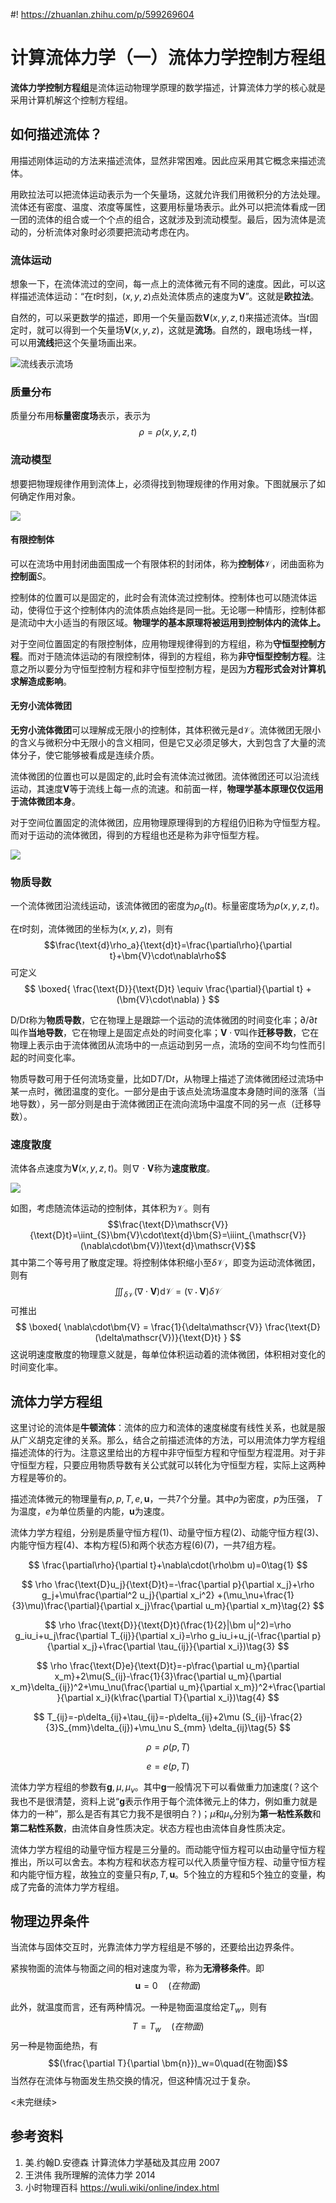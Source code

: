 #! https://zhuanlan.zhihu.com/p/599269604
# 计算流体力学（一）流体力学控制方程组

**流体力学控制方程组**是流体运动物理学原理的数学描述，计算流体力学的核心就是采用计算机解这个控制方程组。

## 如何描述流体？

用描述刚体运动的方法来描述流体，显然非常困难。因此应采用其它概念来描述流体。

用欧拉法可以把流体运动表示为一个矢量场，这就允许我们用微积分的方法处理。流体还有密度、温度、浓度等属性，这要用标量场表示。此外可以把流体看成一团一团的流体的组合或一个个点的组合，这就涉及到流动模型。最后，因为流体是流动的，分析流体对象时必须要把流动考虑在内。

### 流体运动
想象一下，在流体流过的空间，每一点上的流体微元有不同的速度。因此，可以这样描述流体运动：“在$t$时刻，$(x,y,z)$点处流体质点的速度为$\bm{V}$”。这就是**欧拉法**。

自然的，可以采更数学的描述，即用一个矢量函数$\bm{V}(x,y,z,t)$来描述流体。当$t$固定时，就可以得到一个矢量场$\bm{V}(x,y,z)$，这就是**流场**。自然的，跟电场线一样，可以用**流线**把这个矢量场画出来。

![流线表示流场](PasteImage/2023-01-15-15-24-09.png)

### 质量分布
质量分布用**标量密度场**表示，表示为
$$\rho = \rho(x,y,z,t)$$


### 流动模型

想要把物理规律作用到流体上，必须得找到物理规律的作用对象。下图就展示了如何确定作用对象。

![](drawioImage/1_1.drawio.png)

#### 有限控制体

可以在流场中用封闭曲面围成一个有限体积的封闭体，称为**控制体**$\mathscr{V}$，闭曲面称为**控制面**$S$。

控制体的位置可以是固定的，此时会有流体流过控制体。控制体也可以随流体运动，使得位于这个控制体内的流体质点始终是同一批。无论哪一种情形，控制体都是流动中大小适当的有限区域。**物理学的基本原理将被运用到控制体内的流体上。**

对于空间位置固定的有限控制体，应用物理规律得到的方程组，称为**守恒型控制方程**。而对于随流体运动的有限控制体，得到的方程组，称为**非守恒型控制方程**。注意之所以要分为守恒型控制方程和非守恒型控制方程，是因为**方程形式会对计算机求解造成影响**。

#### 无穷小流体微团

**无穷小流体微团**可以理解成无限小的控制体，其体积微元是$\text{d}\mathscr{V}$。流体微团无限小的含义与微积分中无限小的含义相同，但是它又必须足够大，大到包含了大量的流体分子，使它能够被看成是连续介质。

流体微团的位置也可以是固定的,此时会有流体流过微团。流体微团还可以沿流线运动，其速度$\bm{V}$等于流线上每一点的流速。和前面一样，**物理学基本原理仅仅运用于流体微团本身**。

对于空间位置固定的流体微团，应用物理原理得到的方程组仍旧称为守恒型方程。而对于运动的流体微团，得到的方程组也还是称为非守恒型方程。

![](PasteImage/2023-01-15-11-45-19.png)

### 物质导数

一个流体微团沿流线运动，该流体微团的密度为$\rho_a(t)$。标量密度场为$\rho(x,y,z,t)$。

在$t$时刻，流体微团的坐标为$(x,y,z)$，则有
$$\frac{\text{d}\rho_a}{\text{d}t}=\frac{\partial\rho}{\partial t}+\bm{V}\cdot\nabla\rho$$
可定义
$$
\boxed{
    \frac{\text{D}}{\text{D}t}
    \equiv
    \frac{\partial}{\partial t}
    +
    (\bm{V}\cdot\nabla)
    }
$$

$\text{D}/\text{D}t$称为**物质导数**，它在物理上是跟踪一个运动的流体微团的时间变化率；$\partial/\partial t$叫作**当地导数**，它在物理上是固定点处的时间变化率；$\bm{V}\cdot\nabla$叫作**迁移导数**，它在物理上表示由于流体微团从流场中的一点运动到另一点，流场的空间不均匀性而引起的时间变化率。

物质导数可用于任何流场变量，比如$\text{D}T/\text{D}t$，从物理上描述了流体微团经过流场中某一点时，微团温度的变化。一部分是由于该点处流场温度本身随时间的涨落（当地导数），另一部分则是由于流体微团正在流向流场中温度不同的另一点（迁移导数）。

### 速度散度

流体各点速度为$\bm{V}(x,y,z,t)$。则$\nabla\cdot\bm{V}$称为**速度散度**。

![](PasteImage/2023-01-15-17-22-49.png)

如图，考虑随流体运动的控制体，其体积为$\mathscr{V}$。则有
$$\frac{\text{D}\mathscr{V}}{\text{D}t}=\iint_{S}\bm{V}\cdot\text{d}\bm{S}=\iiint_{\mathscr{V}}(\nabla\cdot\bm{V})\text{d}\mathscr{V}$$
其中第二个等号用了散度定理。将控制体体积缩小至$\delta\mathscr{V}$，即变为运动流体微团，则有
$$\iiint_{\delta\mathscr{V}}(\nabla\cdot\bm{V})\text{d}\mathscr{V}=(\nabla\cdot\bm{V})\delta\mathscr{V}$$
可推出
$$
\boxed{
    \nabla\cdot\bm{V}
    =
    \frac{1}{\delta\mathscr{V}}
    \frac{\text{D}(\delta\mathscr{V})}{\text{D}t}
    }
$$
这说明速度散度的物理意义就是，每单位体积运动着的流体微团，体积相对变化的时间变化率。

<!-- ## 流体运动的物理学原理

### 连续性方程

物理原理是**质量守恒**。

守恒型微分形式
$$
\frac{\partial\rho}{\partial t}
+
\nabla\cdot(\rho\bm{V})
=0
$$

非守恒型微分形式
$$
\frac{\text{D}\rho}{\text{D} t}
+
\rho\nabla\cdot\bm{V}
=0
$$

可以证明，这两个方程是等价的。

### 动量方程

物理原理是**牛顿第二定律**。

### 能量方程

物理原理是**能量守恒**。

动量方程和能量方程比较复杂，这里就不给出了。 -->

## 流体力学方程组

这里讨论的流体是**牛顿流体**：流体的应力和流体的速度梯度有线性关系，也就是服从广义胡克定律的关系。那么，结合之前描述流体的方法，可以用流体力学方程组描述流体的行为。注意这里给出的方程中非守恒型方程和守恒型方程混用。对于非守恒型方程，只要应用物质导数有关公式就可以转化为守恒型方程，实际上这两种方程是等价的。

描述流体微元的物理量有$\rho,p,T,e,\bm{u}$，一共7个分量。其中$\rho$为密度，$p$为压强， $T$为温度，$e$为单位质量的内能，$\bm{u}$为速度。


流体力学方程组，分别是质量守恒方程(1)、动量守恒方程(2)、动能守恒方程(3)、内能守恒方程(4)、本构方程(5)和两个状态方程(6)(7)，一共7组方程。

<!-- ![](PasteImage/2023-01-15-20-34-23.png) -->

$$
\frac{\partial\rho}{\partial t}+\nabla\cdot(\rho\bm u)=0\tag{1}
$$

$$
\rho \frac{\text{D}u_j}{\text{D}t}=-\frac{\partial p}{\partial x_j}+\rho g_j+\mu\frac{\partial^2 u_j}{\partial x_i^2} +(\mu_\nu+\frac{1}{3}\mu)\frac{\partial}{\partial x_j}\frac{\partial u_m}{\partial x_m}\tag{2}
$$

$$
\rho \frac{\text{D}}{\text{D}t}(\frac{1}{2}|\bm u|^2)=\rho g_iu_i+u_j\frac{\partial T_{ij}}{\partial x_i}=\rho g_iu_i+u_j(-\frac{\partial p}{\partial x_j}+\frac{\partial \tau_{ij}}{\partial x_i})\tag{3}
$$

$$
\rho \frac{\text{D}e}{\text{D}t}=-p\frac{\partial u_m}{\partial x_m}+2\mu(S_{ij}-\frac{1}{3}\frac{\partial u_m}{\partial x_m}\delta_{ij})^2+\mu_\nu(\frac{\partial u_m}{\partial x_m})^2+\frac{\partial }{\partial x_i}(k\frac{\partial T}{\partial x_i})\tag{4}
$$

$$
T_{ij}=-p\delta_{ij}+\tau_{ij}=-p\delta_{ij}+2\mu (S_{ij}-\frac{2}{3}S_{mm}\delta_{ij})+\mu_\nu S_{mm} \delta_{ij}\tag{5}
$$

$$
\rho=\rho(p,T)\tag{6}
$$

$$
e=e(p,T)\tag{7}
$$

流体力学方程组的参数有$\bm{g},\mu,\mu_\nu$。其中$\bm{g}$一般情况下可以看做重力加速度(？这个我也不是很清楚，资料上说“$\bm{g}$表示作用于每个流体微元上的体力，例如重力就是体力的一种”，那么是否有其它力我不是很明白？)；$\mu$和$\mu_\nu$分别为**第一粘性系数**和**第二粘性系数**，由流体自身性质决定。状态方程也由流体自身性质决定。

流体力学方程组的动量守恒方程是三分量的。而动能守恒方程可以由动量守恒方程推出，所以可以舍去。本构方程和状态方程可以代入质量守恒方程、动量守恒方程和内能守恒方程，故独立的变量只有$p,T,\bm{u}$。5个独立的方程和5个独立的变量，构成了完备的流体力学方程组。

## 物理边界条件

当流体与固体交互时，光靠流体力学方程组是不够的，还要给出边界条件。

紧挨物面的流体与物面之间的相对速度为零，称为**无滑移条件**。即
$$\bm u=0\quad(在物面)$$

此外，就温度而言，还有两种情况。一种是物面温度给定$T_w$，则有
$$T=T_w\quad(在物面)$$
另一种是物面绝热，有
$$(\frac{\partial T}{\partial \bm{n}})_w=0\quad(在物面)$$
当然存在流体与物面发生热交换的情况，但这种情况过于复杂。

<未完继续>

## 参考资料
1. 美.约翰D.安德森 计算流体力学基础及其应用 2007
2. 王洪伟 我所理解的流体力学 2014
3. 小时物理百科 https://wuli.wiki/online/index.html